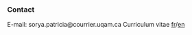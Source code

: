 ### Contact
<span class="email">E-mail: sorya.patricia<span></span><span>@</span><span></span>courrier.uqam<span>.</span>ca</span><span class="border"> </span>
Curriculum vitae [fr](files/PatriciaSorya-CVfr.pdf)/[en](files/PatriciaSorya-CVen.pdf)
